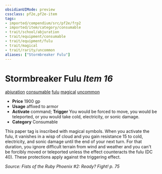 ```yaml
---
obsidianUIMode: preview
cssclass: pf2e,pf2e-item
tags:
- imported/compendium/src/pf2e/frp2
- imported/item/category/consumable
- trait/school/abjuration
- trait/equipment/consumable
- trait/equipment/fulu
- trait/magical
- trait/rarity/uncommon
aliases: ["Stormbreaker Fulu"]
---
```

# Stormbreaker Fulu *Item 16*  
[abjuration](abjuration.md)  [consumable](consumable.md)  [fulu](fulu-som.md)  [magical](magical.md)  [uncommon](uncommon.md)  

- **Price** 1900 gp
- **Usage** affixed to armor
- **Activate** command; **Trigger** You would be forced to move, you would be teleported, or you would take cold, electricity, or sonic damage.
- **Category** Consumable

This paper tag is inscribed with magical symbols. When you activate the fulu, it vanishes in a wisp of cloud and you gain resistance 15 to cold, electricity, and sonic damage until the end of your next turn. For that duration, you ignore difficult terrain from wind and weather and you can't be forcibly moved or teleported unless the effect counteracts the fulu (DC 40). These protections apply against the triggering effect.

*Source: Fists of the Ruby Phoenix #2: Ready? Fight! p. 75*